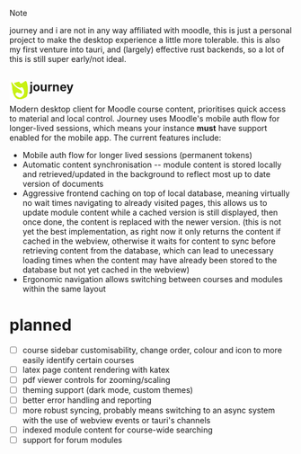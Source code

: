 > [!note]
>  journey and i are not in any way affiliated with moodle, this is just a personal project to make the desktop experience a little more tolerable. this is also my first venture into tauri, and (largely) effective rust backends, so a lot of this is still super early/not ideal.


<h2><img border=0 src=".github/images/journey.png" alt="logo" align="left" width="36px"> journey</h2>

<span>Modern desktop client for Moodle course content, prioritises quick access to material and local control. Journey uses Moodle's mobile auth flow for longer-lived sessions, which means your instance **must** have support enabled for the mobile app. The current features include:</span>

- Mobile auth flow for longer lived sessions (permanent tokens)
- Automatic content synchronisation -- module content is stored locally and retrieved/updated in the background to reflect most up to date version of documents
- Aggressive frontend caching on top of local database, meaning virtually no wait times navigating to already visited pages, this allows us to update module content while a cached version is still displayed, then once done, the content is replaced with the newer version. (this is not yet the best implementation, as right now it only returns the content if cached in the webview, otherwise it waits for content to sync before retrieving content from the database, which can lead to unecessary loading times when the content may have already been stored to the database but not yet cached in the webview)
- Ergonomic navigation allows switching between courses and modules within the same layout

# planned

- [ ] course sidebar customisability, change order, colour and icon to more easily identify certain courses
- [ ] latex page content rendering with katex
- [ ] pdf viewer controls for zooming/scaling
- [ ] theming support (dark mode, custom themes)
- [ ] better error handling and reporting
- [ ] more robust syncing, probably means switching to an async system with the use of webview events or tauri's channels
- [ ] indexed module content for course-wide searching
- [ ] support for forum modules